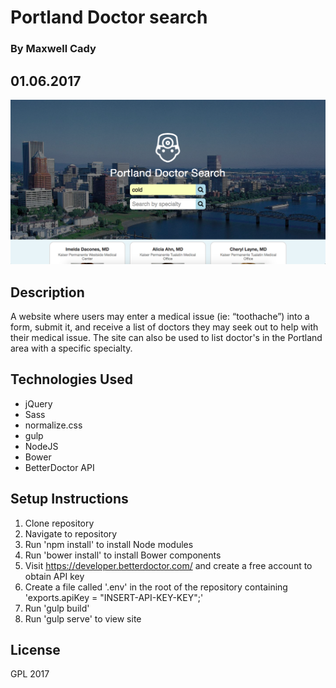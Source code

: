 # Portland Doctor search

### By Maxwell Cady

## 01.06.2017

![Screenshot](screenshot.png)

## Description
 A website where users may enter a medical issue (ie: “toothache”) into a form, submit it, and receive a list of doctors they may seek out to help with their medical issue. The site can also be used to list doctor's in the Portland area with a specific specialty.

## Technologies Used
* jQuery
* Sass
* normalize.css
* gulp
* NodeJS
* Bower
* BetterDoctor API

## Setup Instructions
1) Clone repository
2) Navigate to repository
3) Run 'npm install' to install Node modules
4) Run 'bower install' to install Bower components
5) Visit https://developer.betterdoctor.com/ and create a free account to obtain API key
6) Create a file called '.env' in the root of the repository containing 'exports.apiKey = "INSERT-API-KEY-KEY";'
7) Run 'gulp build'
8) Run 'gulp serve' to view site

## License
GPL 2017
